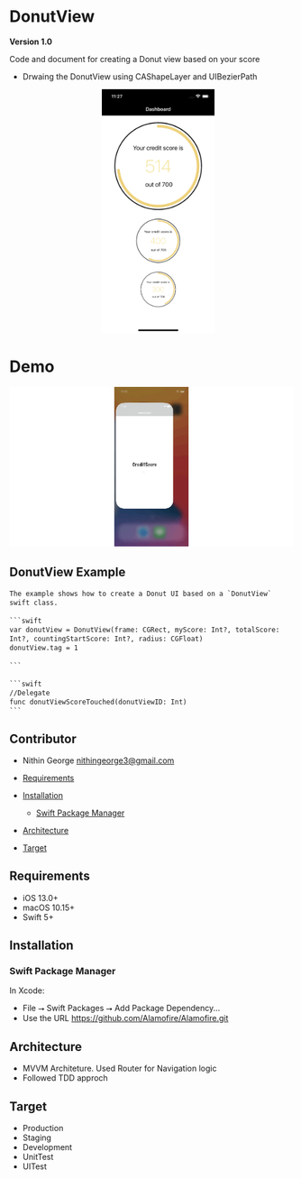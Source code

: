 # DonutView
**Version 1.0**

Code and document for creating a Donut view based on your score
 -  Drwaing the DonutView using  CAShapeLayer and UIBezierPath
    
    <p align="center">
      <img src="./home.png" width="200" alt="VGS Show iOS SDK Aliases" hspace="10">
    </p>
    
    
# Demo
![alt-text](https://github.com/nithingrg3/DonutView/blob/main/donut.gif)
    
## DonutView Example

    The example shows how to create a Donut UI based on a `DonutView` swift class.

    ```swift
    var donutView = DonutView(frame: CGRect, myScore: Int?, totalScore: Int?, countingStartScore: Int?, radius: CGFloat)
    donutView.tag = 1
    
    ```

    ```swift
    //Delegate
    func donutViewScoreTouched(donutViewID: Int)
    ```
    
## Contributor
- Nithin George <nithingeorge3@gmail.com>

- [Requirements](#requirements)
- [Installation](#installation)
    - [Swift Package Manager](#swift-package-manager)
- [Architecture](#Architecture)
- [Target](#Target)
    
## Requirements
* iOS 13.0+
* macOS 10.15+
* Swift 5+

## Installation

### Swift Package Manager

In Xcode:
* File ⭢ Swift Packages ⭢ Add Package Dependency...
* Use the URL https://github.com/Alamofire/Alamofire.git

## Architecture 
* MVVM Architeture. Used Router for Navigation logic
* Followed TDD approch

## Target

* Production
* Staging
* Development
* UnitTest
* UITest


